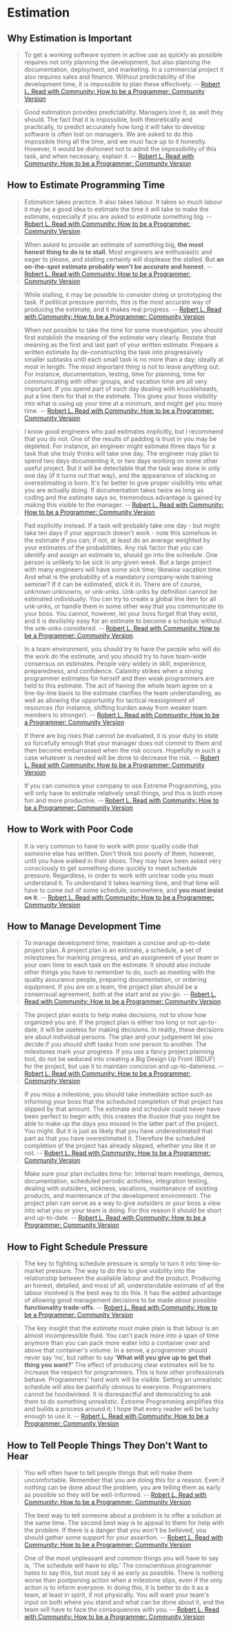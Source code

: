 # Estimation

## Why Estimation is Important

> To get a working software system in active use as quickly as possible requires not only planning the development, but also planning the documentation, deployment, and marketing. In a commercial project it also requires sales and finance. Without predictability of the development time, it is impossible to plan these effectively. -- [Robert L. Read with Community: How to be a Programmer: Community Version](https://github.com/braydie/HowToBeAProgrammer)

> Good estimation provides predictability. Managers love it, as well they should. The fact that it is impossible, both theoretically and practically, to predict accurately how long it will take to develop software is often lost on managers. We are asked to do this impossible thing all the time, and we must face up to it honestly. However, it would be dishonest not to admit the impossibility of this task, and when necessary, explain it. -- [Robert L. Read with Community: How to be a Programmer: Community Version](https://github.com/braydie/HowToBeAProgrammer)

## How to Estimate Programming Time

> Estimation takes practice. It also takes labour. It takes so much labour it may be a good idea to estimate the time it will take to make the estimate, especially if you are asked to estimate something big. -- [Robert L. Read with Community: How to be a Programmer: Community Version](https://github.com/braydie/HowToBeAProgrammer)

> When asked to provide an estimate of something big, **the most honest thing to do is to stall**. Most engineers are enthusiastic and eager to please, and stalling certainly will displease the stalled. But **an on-the-spot estimate probably won't be accurate and honest**. -- [Robert L. Read with Community: How to be a Programmer: Community Version](https://github.com/braydie/HowToBeAProgrammer)

> While stalling, it may be possible to consider doing or prototyping the task. If political pressure permits, this is the most accurate way of producing the estimate, and it makes real progress. -- [Robert L. Read with Community: How to be a Programmer: Community Version](https://github.com/braydie/HowToBeAProgrammer)

> When not possible to take the time for some investigation, you should first establish the meaning of the estimate very clearly. Restate that meaning as the first and last part of your written estimate. Prepare a written estimate by de-constructing the task into progressively smaller subtasks until each small task is no more than a day; ideally at most in length. The most important thing is not to leave anything out. For instance, documentation, testing, time for planning, time for communicating with other groups, and vacation time are all very important. If you spend part of each day dealing with knuckleheads, put a line item for that in the estimate. This gives your boss visibility into what is using up your time at a minimum, and might get you more time. -- [Robert L. Read with Community: How to be a Programmer: Community Version](https://github.com/braydie/HowToBeAProgrammer)

> I know good engineers who pad estimates implicitly, but I recommend that you do not. One of the results of padding is trust in you may be depleted. For instance, an engineer might estimate three days for a task that she truly thinks will take one day. The engineer may plan to spend two days documenting it, or two days working on some other useful project. But it will be detectable that the task was done in only one day (if it turns out that way), and the appearance of slacking or overestimating is born. It's far better to give proper visibility into what you are actually doing. If documentation takes twice as long as coding and the estimate says so, tremendous advantage is gained by making this visible to the manager. -- [Robert L. Read with Community: How to be a Programmer: Community Version](https://github.com/braydie/HowToBeAProgrammer)

> Pad explicitly instead. If a task will probably take one day - but might take ten days if your approach doesn't work - note this somehow in the estimate if you can; if not, at least do an average weighted by your estimates of the probabilities. Any risk factor that you can identify and assign an estimate to, should go into the schedule. One person is unlikely to be sick in any given week. But a large project with many engineers will have some sick time; likewise vacation time. And what is the probability of a mandatory company-wide training seminar? If it can be estimated, stick it in. There are of course, unknown unknowns, or unk-unks. Unk-unks by definition cannot be estimated individually. You can try to create a global line item for all unk-unks, or handle them in some other way that you communicate to your boss. You cannot, however, let your boss forget that they exist, and it is devilishly easy for an estimate to become a schedule without the unk-unks considered. -- [Robert L. Read with Community: How to be a Programmer: Community Version](https://github.com/braydie/HowToBeAProgrammer)

> In a team environment, you should try to have the people who will do the work do the estimate, and you should try to have team-wide consensus on estimates. People vary widely in skill, experience, preparedness, and confidence. Calamity strikes when a strong programmer estimates for herself and then weak programmers are held to this estimate. The act of having the whole team agree on a line-by-line basis to the estimate clarifies the team understanding, as well as allowing the opportunity for tactical reassignment of resources (for instance, shifting burden away from weaker team members to stronger). -- [Robert L. Read with Community: How to be a Programmer: Community Version](https://github.com/braydie/HowToBeAProgrammer)

> If there are big risks that cannot be evaluated, it is your duty to state so forcefully enough that your manager does not commit to them and then become embarrassed when the risk occurs. Hopefully in such a case whatever is needed will be done to decrease the risk. -- [Robert L. Read with Community: How to be a Programmer: Community Version](https://github.com/braydie/HowToBeAProgrammer)

> If you can convince your company to use Extreme Programming, you will only have to estimate relatively small things, and this is both more fun and more productive. -- [Robert L. Read with Community: How to be a Programmer: Community Version](https://github.com/braydie/HowToBeAProgrammer)

## How to Work with Poor Code

> It is very common to have to work with poor quality code that someone else has written. Don't think too poorly of them, however, until you have walked in their shoes. They may have been asked very consciously to get something done quickly to meet schedule pressure. Regardless, in order to work with unclear code you must understand it. To understand it takes learning time, and that time will have to come out of some schedule, somewhere, and **you must insist on it**. -- [Robert L. Read with Community: How to be a Programmer: Community Version](https://github.com/braydie/HowToBeAProgrammer)

## How to Manage Development Time

> To manage development time, maintain a concise and up-to-date project plan. A project plan is an estimate, a schedule, a set of milestones for marking progress, and an assignment of your team or your own time to each task on the estimate. It should also include other things you have to remember to do, such as meeting with the quality assurance people, preparing documentation, or ordering equipment. If you are on a team, the project plan should be a consensual agreement, both at the start and as you go. -- [Robert L. Read with Community: How to be a Programmer: Community Version](https://github.com/braydie/HowToBeAProgrammer)

> The project plan exists to help make decisions, not to show how organized you are. If the project plan is either too long or not up-to-date, it will be useless for making decisions. In reality, these decisions are about individual persons. The plan and your judgement let you decide if you should shift tasks from one person to another. The milestones mark your progress. If you use a fancy project planning tool, do not be seduced into creating a Big Design Up Front (BDUF) for the project, but use it to maintain concision and up-to-dateness. -- [Robert L. Read with Community: How to be a Programmer: Community Version](https://github.com/braydie/HowToBeAProgrammer)

> If you miss a milestone, you should take immediate action such as informing your boss that the scheduled completion of that project has slipped by that amount. The estimate and schedule could never have been perfect to begin with; this creates the illusion that you might be able to make up the days you missed in the latter part of the project. You might. But it is just as likely that you have underestimated that part as that you have overestimated it. Therefore the scheduled completion of the project has already slipped, whether you like it or not. -- [Robert L. Read with Community: How to be a Programmer: Community Version](https://github.com/braydie/HowToBeAProgrammer)

> Make sure your plan includes time for: internal team meetings, demos, documentation, scheduled periodic activities, integration testing, dealing with outsiders, sickness, vacations, maintenance of existing products, and maintenance of the development environment. The project plan can serve as a way to give outsiders or your boss a view into what you or your team is doing. For this reason it should be short and up-to-date. -- [Robert L. Read with Community: How to be a Programmer: Community Version](https://github.com/braydie/HowToBeAProgrammer)

## How to Fight Schedule Pressure

> The key to fighting schedule pressure is simply to turn it into time-to-market pressure. The way to do this to give visibility into the relationship between the available labour and the product. Producing an honest, detailed, and most of all, understandable estimate of all the labour involved is the best way to do this. It has the added advantage of allowing good management decisions to be made about possible **functionality trade-offs**. -- [Robert L. Read with Community: How to be a Programmer: Community Version](https://github.com/braydie/HowToBeAProgrammer)

> The key insight that the estimate must make plain is that labour is an almost incompressible fluid. You can't pack more into a span of time anymore than you can pack more water into a container over and above that container's volume. In a sense, a programmer should never say ‘no’, but rather to say ‘**What will you give up to get that thing you want?’** The effect of producing clear estimates will be to increase the respect for programmers. This is how other professionals behave. Programmers' hard work will be visible. Setting an unrealistic schedule will also be painfully obvious to everyone. Programmers cannot be hoodwinked. It is disrespectful and demoralizing to ask them to do something unrealistic. Extreme Programming amplifies this and builds a process around it; I hope that every reader will be lucky enough to use it. -- [Robert L. Read with Community: How to be a Programmer: Community Version](https://github.com/braydie/HowToBeAProgrammer)

## How to Tell People Things They Don't Want to Hear

> You will often have to tell people things that will make them uncomfortable. Remember that you are doing this for a reason. Even if nothing can be done about the problem, you are telling them as early as possible so they will be well-informed. -- [Robert L. Read with Community: How to be a Programmer: Community Version](https://github.com/braydie/HowToBeAProgrammer)

> The best way to tell someone about a problem is to offer a solution at the same time. The second best way is to appeal to them for help with the problem. If there is a danger that you won't be believed, you should gather some support for your assertion. -- [Robert L. Read with Community: How to be a Programmer: Community Version](https://github.com/braydie/HowToBeAProgrammer)

> One of the most unpleasant and common things you will have to say is, ‘The schedule will have to slip.’ The conscientious programmer hates to say this, but must say it as early as possible. There is nothing worse than postponing action when a milestone slips, even if the only action is to inform everyone. In doing this, it is better to do it as a team, at least in spirit, if not physically. You will want your team's input on both where you stand and what can be done about it, and the team will have to face the consequences with you. -- [Robert L. Read with Community: How to be a Programmer: Community Version](https://github.com/braydie/HowToBeAProgrammer)
